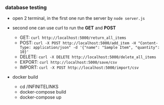 ### database testing
- open 2 terminal, in the first one run the server by `node server.js`
- second one can use curl to run the **GET** and **POST**
    - GET: `curl http://localhost:5000/return_all_items`
    - POST: `curl -X POST http://localhost:5000/add_item -H "Content-Type: application/json" -d '{"name": "Sample Item", "quantity": 10}'`
    - DELETE: `curl -X DELETE http://localhost:5000/delete_all_items`
    - EXPORT: `curl http://localhost:5000/save/csv`
    - IMPORT: `curl -X POST http://localhost:5000/import/csv`

- docker build 
    - cd /INFINITELINKS
    - docker-compose build
    - docker-compose up 